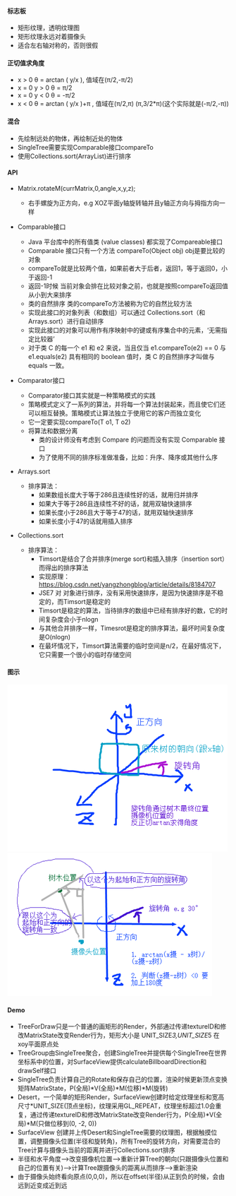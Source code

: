 #### 标志板
* 矩形纹理，透明纹理图
* 矩形纹理永远对着摄像头
* 适合左右轴对称的，否则很假

#### 正切值求角度
* x > 0  θ = arctan ( y/x ), 值域在(π/2,-π/2)
* x = 0  y > 0 θ = π/2
* x = 0  y < 0 θ = -π/2
* x < 0  θ = arctan ( y/x )+π , 值域在(π/2,π) (π,3/2*π)(这个实际就是(-π/2,-π))

#### 混合
* 先绘制远处的物体，再绘制近处的物体
* SingleTree需要实现Comparable接口compareTo 
* 使用Collections.sort(ArrayList)进行排序 

#### API
* Matrix.rotateM(currMatrix,0,angle,x,y,z);
    * 右手螺旋为正方向，e.g XOZ平面y轴旋转轴并且y轴正方向与拇指方向一样
    
* Comparable接口
    * Java 平台库中的所有值类 (value classes) 都实现了Compareable接口
    * Comparable 接口只有一个方法 compareTo(Object obj) obj是要比较的对象
    * compareTo就是比较两个值，如果前者大于后者，返回1，等于返回0，小于返回-1
    * 返回-1时候 当前对象会排在比较对象之前，也就是按照compareTo返回值从小到大来排序
    * 类的自然排序 类的compareTo方法被称为它的自然比较方法 
    * 实现此接口的对象列表（和数组）可以通过 Collections.sort（和 Arrays.sort）进行自动排序
    * 实现此接口的对象可以用作有序映射中的键或有序集合中的元素，‘无需指定比较器’
    * 对于类 C 的每一个 e1 和 e2 来说，当且仅当 e1.compareTo(e2) == 0 与 e1.equals(e2) 具有相同的 boolean 值时，类 C 的自然排序才叫做与 equals 一致。
    
    
* Comparator接口
    * Comparator接口其实就是一种策略模式的实践
    * 策略模式定义了一系列的算法，并将每一个算法封装起来，而且使它们还可以相互替换。策略模式让算法独立于使用它的客户而独立变化
    * 它一定要实现compareTo(T o1, T o2) 
    * 将算法和数据分离
        * 类的设计师没有考虑到 Compare 的问题而没有实现 Comparable 接口
        * 为了使用不同的排序标准做准备，比如：升序、降序或其他什么序

    
* Arrays.sort 
    * 排序算法：
        * 如果数组长度大于等于286且连续性好的话，就用归并排序
        * 如果大于等于286且连续性不好的话，就用双轴快速排序
        * 如果长度小于286且大于等于47的话，就用双轴快速排序
        * 如果长度小于47的话就用插入排序
        
* Collections.sort
    * 排序算法：
        * Timsort是结合了合并排序(merge sort)和插入排序（insertion sort）而得出的排序算法
        * 实现原理：https://blog.csdn.net/yangzhongblog/article/details/8184707
        * JSE7 对 对象进行排序，没有采用快速排序，是因为快速排序是不稳定的，而Timsort是稳定的
        * Timsort是稳定的算法，当待排序的数组中已经有排序好的数，它的时间复杂度会小于nlogn
        * 与其他合并排序一样，Timesrot是稳定的排序算法，最坏时间复杂度是O(nlogn)
        * 在最坏情况下，Timsort算法需要的临时空间是n/2，在最好情况下，它只需要一个很小的临时存储空间 
    
#### 图示
![树木与旋转角](树木与旋转角.png)
![两个位置求旋转角](摄像机位置和树木位置求得旋转角.png)


#### Demo
* TreeForDraw只是一个普通的画矩形的Render，外部通过传递textureID和修改MatrixState改变Render行为，矩形大小是 UNIT_SIZE*3,UNIT_SIZE*5 在xoy平面原点处
* TreeGroup由SingleTree聚合，创建SingleTree并提供每个SingleTree在世界坐标系中的位置，对SurfaceView提供calculateBillboardDirection和drawSelf接口  
* SingleTree负责计算自己的Rotate和保存自己的位置，渲染时候更新顶点变换矩阵MatrixState，P(全局)*V(全局)*M(位移)*M(旋转)
* Desert，一个简单的矩形Render，SurfaceView创建时给定纹理坐标和宽高尺寸*UNIT_SIZE(顶点坐标)，纹理采用GL_REPEAT，纹理坐标超过1.0会重复，通过传递textureID和修改MatrixState改变Render行为，P(全局)*V(全局)*M(只做位移到(0, -2, 0))
* SurfaceView 创建并上传Desert和SingleTree需要的纹理图，根据触摸位置，调整摄像头位置(半径和旋转角)，所有Tree的旋转方向，对需要混合的Tree计算与摄像头当前的距离并进行Collections.sort排序
* 半径和水平角度-->改变摄像机位置-->重新计算Tree的朝向(只跟摄像头位置和自己的位置有关)-->计算Tree跟摄像头的距离从而排序-->重新渲染
* 由于摄像头始终看向原点(0,0,0)，所以在offset(半径)从正到负的时候，会由远到近变成近到远
